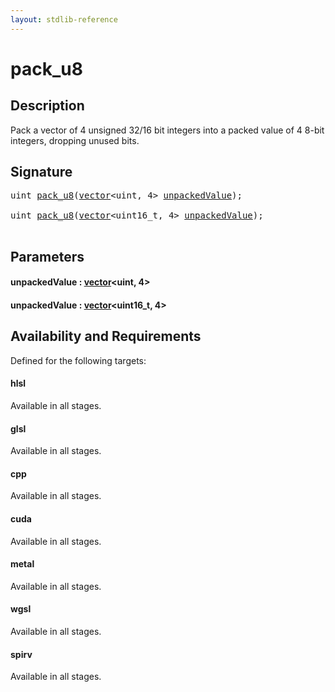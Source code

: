 ```yaml
---
layout: stdlib-reference
---
```


# pack\_u8

## Description

Pack a vector of 4 unsigned 32/16 bit integers into a packed value of 4 8-bit integers, dropping unused bits.




## Signature 

<pre>
<span class="code_keyword">uint</span> <a href="pack_u8.html">pack_u8</a>(<a href="../types/vector/index.html" class="code_type">vector</a>&lt;<span class="code_keyword">uint</span>, 4&gt; <a href="pack_u8.html#decl-unpackedValue" class="code_param">unpackedValue</a>);

<span class="code_keyword">uint</span> <a href="pack_u8.html">pack_u8</a>(<a href="../types/vector/index.html" class="code_type">vector</a>&lt;uint16_t, 4&gt; <a href="pack_u8.html#decl-unpackedValue" class="code_param">unpackedValue</a>);

</pre>

## Parameters

####  <a id="decl-unpackedValue"></a>unpackedValue  : [vector](../types/vector/index)\<uint, 4\>
####  <a id="decl-unpackedValue"></a>unpackedValue  : [vector](../types/vector/index)\<uint16\_t, 4\>

## Availability and Requirements

Defined for the following targets:

#### hlsl
Available in all stages.

#### glsl
Available in all stages.

#### cpp
Available in all stages.

#### cuda
Available in all stages.

#### metal
Available in all stages.

#### wgsl
Available in all stages.

#### spirv
Available in all stages.



